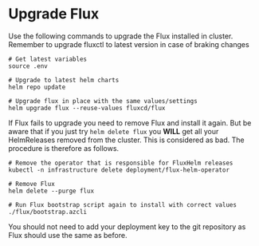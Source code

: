 # Upgrade Flux

Use the following commands to upgrade the Flux installed in cluster. Remember to upgrade fluxctl to latest version in case of braking changes
```
# Get latest variables
source .env

# Upgrade to latest helm charts
helm repo update

# Upgrade flux in place with the same values/settings
helm upgrade flux --reuse-values fluxcd/flux
```

If Flux fails to upgrade you need to remove Flux and install it again. But be aware that if you just try `helm delete flux` you __WILL__ get all your HelmReleases removed from the cluster. This is considered as bad. The procedure is therefore as follows.
```
# Remove the operator that is responsible for FluxHelm releases
kubectl -n infrastructure delete deployment/flux-helm-operator

# Remove Flux
helm delete --purge flux

# Run Flux bootstrap script again to install with correct values
./flux/bootstrap.azcli
```

You should not need to add your deployment key to the git repository as Flux should use the same as before.